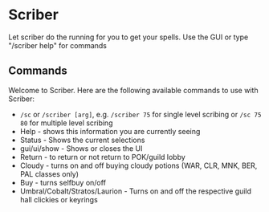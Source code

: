 # Scriber
Let scriber do the running for you to get your spells.
Use the GUI or type "/scriber help" for commands

## Commands

Welcome to Scriber. Here are the following available commands to use with Scriber:
- `/sc` or `/scriber [arg]`, e.g. `/scriber 75` for single level scribing or `/sc 75 80` for multiple level scribing
- Help - shows this information you are currently seeing
- Status - Shows the current selections
- gui/ui/show - Shows or closes the UI
- Return - to return or not return to POK/guild lobby
- Cloudy - turns on and off buying cloudy potions (WAR, CLR, MNK, BER, PAL classes only)
- Buy - turns selfbuy on/off
- Umbral/Cobalt/Stratos/Laurion - Turns on and off the respective guild hall clickies or keyrings
